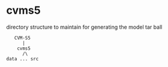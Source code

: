 # cvms5

directory structure to maintain for generating the model tar ball

```
   CVM-S5 
      |
    cvms5
      /\
data ... src
```

